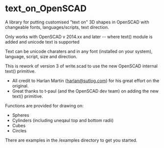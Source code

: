 text_on_OpenSCAD
================

A library for putting customised "text on" 3D shapes in OpenSCAD with changeable fonts, languages/scripts, text direction.

Only works with OpenSCAD v 2014.xx and later -- where text() module is added and unicode text is supported

Text can be unicode charaters and in any font (installed on your system), language, script, size and direction.

This is rework of version 3 of write.scad to use the new OpenSCAD internal text() primitive.
* All credit to Harlan Martin (harlan@sutlog.com) for his great effort on the original.
* Great thanks to t-paul (and the OpenSCAD dev team) on adding the new text() primitive.

Functions are provided for drawing on:
* Spheres
* Cylinders (including uneqaul top and bottom radii)
* Cubes
* Circles

There are examples in the /examples directory to get you started.